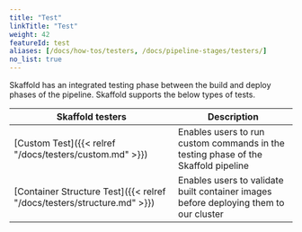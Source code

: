 ```yaml
---
title: "Test"
linkTitle: "Test"
weight: 42
featureId: test
aliases: [/docs/how-tos/testers, /docs/pipeline-stages/testers/]
no_list: true
---
```


Skaffold has an integrated testing phase between the build and deploy phases of the pipeline. Skaffold supports the below types of tests.

| Skaffold testers|Description| 
|----------|-------|
| [Custom Test]({{< relref "/docs/testers/custom.md" >}}) | Enables users to run custom commands in the testing phase of the Skaffold pipeline | 
| [Container Structure Test]({{< relref "/docs/testers/structure.md" >}}) | Enables users to validate built container images before deploying them to our cluster | 
